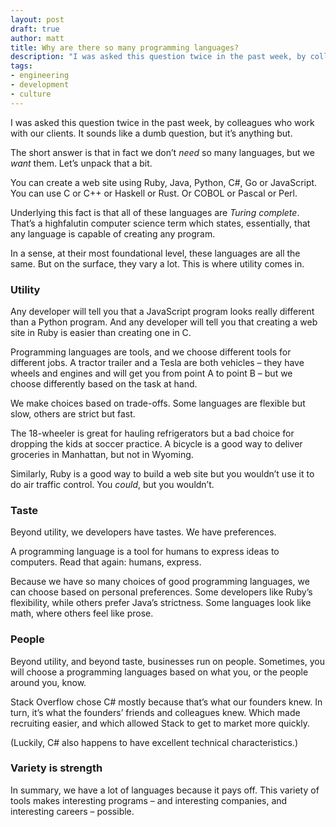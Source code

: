 ```yaml
---
layout: post
draft: true
author: matt
title: Why are there so many programming languages?
description: "I was asked this question twice in the past week, by colleagues who work with our clients. It’s a great question…"
tags:
- engineering
- development
- culture
---
```


I was asked this question twice in the past week, by colleagues who work with our clients. It sounds like a dumb question, but it’s anything but.

The short answer is that in fact we don’t *need* so many languages, but we *want* them. Let’s unpack that a bit.

You can create a web site using Ruby, Java, Python, C#, Go or JavaScript. You can use C or C++ or Haskell or Rust. Or COBOL or Pascal or Perl.

Underlying this fact is that all of these languages are *Turing complete*. That’s a highfalutin computer science term which states, essentially, that any language is capable of creating any program.

In a sense, at their most foundational level, these languages are all the same. But on the surface, they vary a lot. This is where utility comes in.

### Utility

Any developer will tell you that a JavaScript program looks really different than a Python program. And any developer will tell you that creating a web site in Ruby is easier than creating one in C.

Programming languages are tools, and we choose different tools for different jobs. A tractor trailer and a Tesla are both vehicles – they have wheels and engines and will get you from point A to point B – but we choose differently based on the task at hand.

We make choices based on trade-offs. Some languages are flexible but slow, others are strict but fast.

The 18-wheeler is great for hauling refrigerators but a bad choice for dropping the kids at soccer practice. A bicycle is a good way to deliver groceries in Manhattan, but not in Wyoming.

Similarly, Ruby is a good way to build a web site but you wouldn’t use it to do air traffic control. You *could*, but you wouldn’t.

### Taste

Beyond utility, we developers have tastes. We have preferences.

A programming language is a tool for humans to express ideas to computers. Read that again: humans, express.

Because we have so many choices of good programming languages, we can choose based on personal preferences. Some developers like Ruby’s flexibility, while others prefer Java’s strictness. Some languages look like math, where others feel like prose.

### People

Beyond utility, and beyond taste, businesses run on people. Sometimes, you will choose a programming languages based on what you, or the people around you, know.

Stack Overflow chose C# mostly because that’s what our founders knew. In turn, it’s what the founders’ friends and colleagues knew. Which made recruiting easier, and which allowed Stack to get to market more quickly.

(Luckily, C# also happens to have excellent technical characteristics.)

### Variety is strength

In summary, we have a lot of languages because it pays off. This variety of tools makes interesting programs – and interesting companies, and interesting careers – possible.
